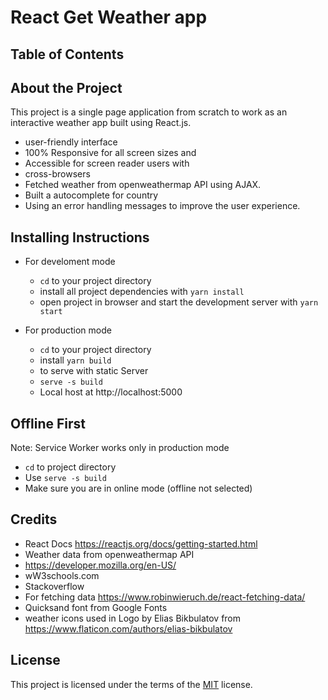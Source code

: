 React Get Weather app
===============================

## Table of Contents



## About the Project

This project is a single page application from scratch to work as an interactive weather app built using React.js. 
- user-friendly interface
- 100% Responsive for all screen sizes and 
- Accessible for screen reader users with 
- cross-browsers
- Fetched weather from  openweathermap API using AJAX.
- Built a autocomplete for country
- Using an error handling messages to improve the user experience.

## Installing Instructions 

- For develoment mode
    - `cd` to your project directory
    - install all project dependencies with `yarn install`
    - open project in browser and start the development server with `yarn start`

- For production mode
    - `cd` to your project directory
    - install `yarn build`
    - to serve with static Server
    - `serve -s build`
    - Local host at http://localhost:5000


## Offline First

Note: Service Worker works only in production mode
- `cd` to project directory
- Use `serve -s build`
- Make sure you are in online mode (offline not selected)

## Credits

- React Docs https://reactjs.org/docs/getting-started.html
- Weather data from openweathermap API
- https://developer.mozilla.org/en-US/
- wW3schools.com
- Stackoverflow
- For fetching data https://www.robinwieruch.de/react-fetching-data/
- Quicksand font from Google Fonts
- weather icons used in Logo by Elias Bikbulatov from https://www.flaticon.com/authors/elias-bikbulatov

## License

This project is licensed under the terms of the <a href="https://choosealicense.com/licenses/mit/" rel="nofollow">MIT</a> license.
